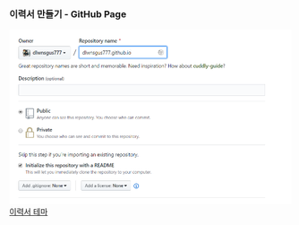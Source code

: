 ### 이력서 만들기 - GitHub Page

![createrepo](images/createrepo.png)
[이력서 테마](https://github.com/sproogen/modern-resume-theme)
